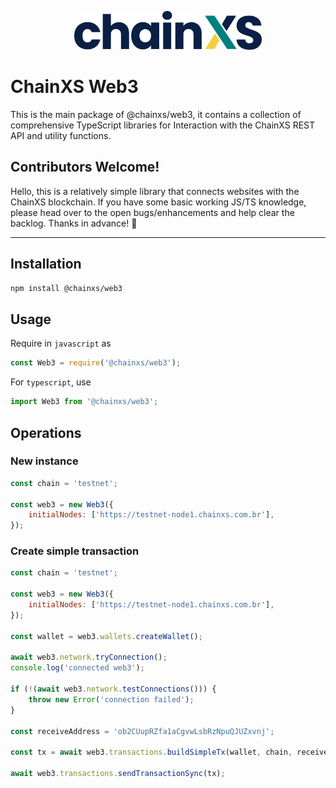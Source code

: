 <p align="center">
  <img src="assets/logo.png" width="300" alt="ChainXS Web3" />
</p>

# ChainXS Web3
This is the main package of @chainxs/web3, it contains a collection of comprehensive TypeScript libraries for Interaction with the ChainXS REST API and utility functions.

## Contributors Welcome!
Hello, this is a relatively simple library that connects websites with the ChainXS blockchain. If you have some basic working JS/TS knowledge, please head over to the open bugs/enhancements and help clear the backlog. Thanks in advance! 🤠

---

## Installation
```sh
npm install @chainxs/web3
```

## Usage

Require in `javascript` as
```javascript
const Web3 = require('@chainxs/web3');
```
For `typescript`, use
```javascript
import Web3 from '@chainxs/web3';
```

## Operations

### New instance

```javascript
const chain = 'testnet';
  
const web3 = new Web3({
    initialNodes: ['https://testnet-node1.chainxs.com.br'],
});
```

### Create simple transaction

```javascript
const chain = 'testnet';
  
const web3 = new Web3({
    initialNodes: ['https://testnet-node1.chainxs.com.br'],
});
  
const wallet = web3.wallets.createWallet();

await web3.network.tryConnection();
console.log('connected web3');

if (!(await web3.network.testConnections())) {
    throw new Error('connection failed');
}

const receiveAddress = 'ob2CUupRZfa1aCgvwLsbRzNpuQJUZxvnj';

const tx = await web3.transactions.buildSimpleTx(wallet, chain, receiveAddress, '100');

await web3.transactions.sendTransactionSync(tx);
```
